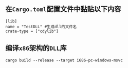 ## 在`Cargo.toml`配置文件中黏贴以下内容
    [lib]
    name = "TestDLL" #生成dll的文件名
    crate-type = ["cdylib"]
## 编译`x86`架构的`DLL`库
    cargo build --release --target i686-pc-windows-msvc
